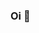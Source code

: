 ### Oi 👋

<!--
**anreji/anreji** is a ✨ _special_ ✨ repository because its `README.md` (this file) appears on your GitHub profile.
-->

